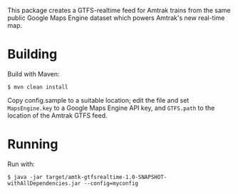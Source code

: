 This package creates a GTFS-realtime feed for Amtrak trains from the same public Google Maps Engine dataset which powers Amtrak's new real-time map.

Building
========

Build with Maven:

`$ mvn clean install`

Copy config.sample to a suitable location; edit the file and set `MapsEngine.key` to a Google Maps Engine API key, and `GTFS.path` to the location of the Amtrak GTFS feed.

Running
=======

Run with:

`$ java -jar target/amtk-gtfsrealtime-1.0-SNAPSHOT-withAllDependencies.jar --config=myconfig`
